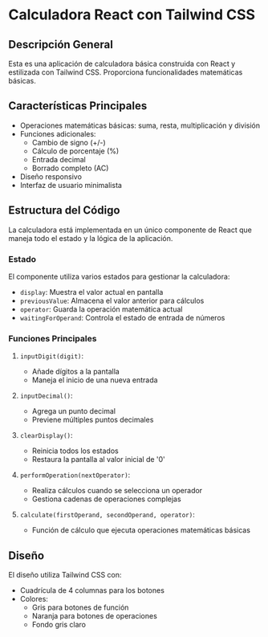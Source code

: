 # Calculadora React con Tailwind CSS

## Descripción General

Esta es una aplicación de calculadora básica construida con React y estilizada con Tailwind CSS. Proporciona funcionalidades matemáticas básicas.

## Características Principales

- Operaciones matemáticas básicas: suma, resta, multiplicación y división
- Funciones adicionales:
  - Cambio de signo (+/-)
  - Cálculo de porcentaje (%)
  - Entrada decimal
  - Borrado completo (AC)
- Diseño responsivo
- Interfaz de usuario minimalista

## Estructura del Código

La calculadora está implementada en un único componente de React que maneja todo el estado y la lógica de la aplicación.

### Estado

El componente utiliza varios estados para gestionar la calculadora:

- `display`: Muestra el valor actual en pantalla
- `previousValue`: Almacena el valor anterior para cálculos
- `operator`: Guarda la operación matemática actual
- `waitingForOperand`: Controla el estado de entrada de números

### Funciones Principales

1. `inputDigit(digit)`: 
   - Añade dígitos a la pantalla
   - Maneja el inicio de una nueva entrada

2. `inputDecimal()`: 
   - Agrega un punto decimal
   - Previene múltiples puntos decimales

3. `clearDisplay()`: 
   - Reinicia todos los estados
   - Restaura la pantalla al valor inicial de '0'

4. `performOperation(nextOperator)`: 
   - Realiza cálculos cuando se selecciona un operador
   - Gestiona cadenas de operaciones complejas

5. `calculate(firstOperand, secondOperand, operator)`: 
   - Función de cálculo que ejecuta operaciones matemáticas básicas

## Diseño

El diseño utiliza Tailwind CSS con:
- Cuadrícula de 4 columnas para los botones
- Colores:
  - Gris para botones de función
  - Naranja para botones de operaciones
  - Fondo gris claro


